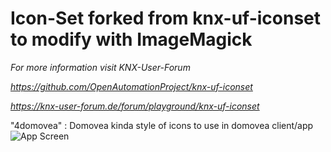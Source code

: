 # Icon-Set forked from knx-uf-iconset to modify with ImageMagick

*For more information visit KNX-User-Forum*

*https://github.com/OpenAutomationProject/knx-uf-iconset*

*https://knx-user-forum.de/forum/playground/knx-uf-iconset*


"4domovea" : Domovea kinda style of icons to use in domovea client/app
![App Screen](https://github.com/powerzumsel/knx-uf-iconset/tree/master/4domovea/media/app-screen.png)